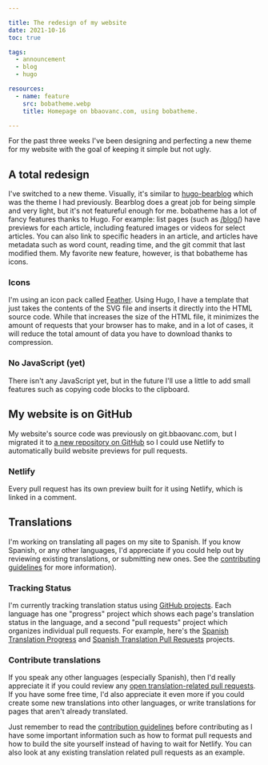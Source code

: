 ```yaml
---

title: The redesign of my website
date: 2021-10-16
toc: true

tags:
  - announcement
  - blog
  - hugo

resources:
  - name: feature
    src: bobatheme.webp
    title: Homepage on bbaovanc.com, using bobatheme.

---
```


For the past three weeks I've been designing and perfecting a new theme for my
website with the goal of keeping it simple but not ugly.

<!--more-->

## A total redesign

I've switched to a new theme. Visually, it's similar to
[hugo-bearblog](https://github.com/janraasch/hugo-bearblog) which was the theme
I had previously. Bearblog does a great job for being simple and very light, but
it's not featureful enough for me. bobatheme has a lot of fancy features thanks
to Hugo. For example: list pages (such as [/blog/](/blog/)) have previews for
each article, including featured images or videos for select articles. You can
also link to specific headers in an article, and articles have metadata such as
word count, reading time, and the git commit that last modified them. My
favorite new feature, however, is that bobatheme has icons.

### Icons

I'm using an icon pack called [Feather](https://feathericons.com/). Using Hugo,
I have a template that just takes the contents of the SVG file and inserts it
directly into the HTML source code. While that increases the size of the HTML
file, it minimizes the amount of requests that your browser has to make, and in
a lot of cases, it will reduce the total amount of data you have to download
thanks to compression.

### No JavaScript (yet)

There isn't any JavaScript yet, but in the future I'll use a little to add small
features such as copying code blocks to the clipboard.

## My website is on GitHub

My website's source code was previously on git.bbaovanc.com, but I migrated it
to [a new repository on GitHub](https://github.com/BBaoVanC/bbaovanc.com) so I
could use Netlify to automatically build website previews for pull requests.

### Netlify

Every pull request has its own preview built for it using Netlify, which is
linked in a comment.

## Translations

I'm working on translating all pages on my site to Spanish. If you know Spanish,
or any other languages, I'd appreciate if you could help out by reviewing
existing translations, or submitting new ones. See the [contributing
guidelines](https://github.com/BBaoVanC/bbaovanc.com/blob/master/CONTRIBUTING.md#translations)
for more information).

### Tracking Status

I'm currently tracking translation status using [GitHub
projects](https://github.com/BBaoVanC/bbaovanc.com/projects). Each language has
one "progress" project which shows each page's translation status in the
language, and a second "pull requests" project which organizes individual pull
requests. For example, here's the [Spanish Translation
Progress](https://github.com/BBaoVanC/bbaovanc.com/projects/4) and [Spanish
Translation Pull Requests](https://github.com/BBaoVanC/bbaovanc.com/projects/1)
projects.

### Contribute translations

If you speak any other languages (especially Spanish), then I'd really
appreciate it if you could review any [open translation-related pull
requests](https://github.com/BBaoVanC/bbaovanc.com/pulls?q=is%3Apr+is%3Aopen+label%3Atranslation-needs-review).
If you have some free time, I'd also appreciate it even more if you could create
some new translations into other languages, or write translations for pages that
aren't already translated.

Just remember to read the [contribution
guidelines](https://github.com/BBaoVanC/bbaovanc.com/blob/master/CONTRIBUTING.md#translations)
before contributing as I have some important information such as how to format
pull requests and how to build the site yourself instead of having to wait for
Netlify. You can also look at any existing translation related pull requests as
an example.
